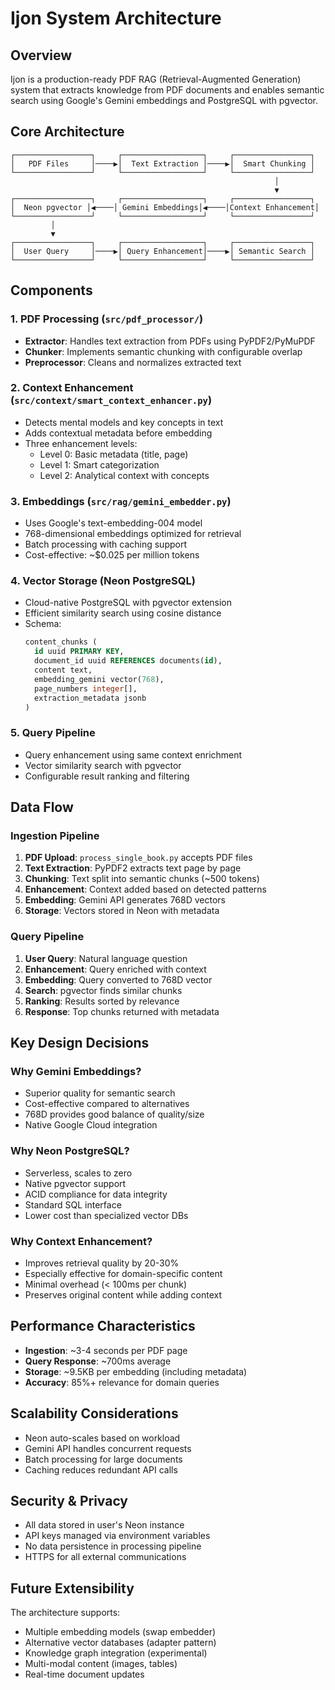 # Ijon System Architecture

## Overview

Ijon is a production-ready PDF RAG (Retrieval-Augmented Generation) system that extracts knowledge from PDF documents and enables semantic search using Google's Gemini embeddings and PostgreSQL with pgvector.

## Core Architecture

```
┌─────────────────┐     ┌──────────────────┐     ┌─────────────────┐
│   PDF Files     │────▶│  Text Extraction │────▶│  Smart Chunking │
└─────────────────┘     └──────────────────┘     └─────────────────┘
                                                           │
                                                           ▼
┌─────────────────┐     ┌──────────────────┐     ┌─────────────────┐
│  Neon pgvector │◀────│ Gemini Embeddings│◀────│Context Enhancement│
└─────────────────┘     └──────────────────┘     └─────────────────┘
         │
         ▼
┌─────────────────┐     ┌──────────────────┐     ┌─────────────────┐
│  User Query     │────▶│ Query Enhancement│────▶│ Semantic Search │
└─────────────────┘     └──────────────────┘     └─────────────────┘
```

## Components

### 1. PDF Processing (`src/pdf_processor/`)
- **Extractor**: Handles text extraction from PDFs using PyPDF2/PyMuPDF
- **Chunker**: Implements semantic chunking with configurable overlap
- **Preprocessor**: Cleans and normalizes extracted text

### 2. Context Enhancement (`src/context/smart_context_enhancer.py`)
- Detects mental models and key concepts in text
- Adds contextual metadata before embedding
- Three enhancement levels:
  - Level 0: Basic metadata (title, page)
  - Level 1: Smart categorization
  - Level 2: Analytical context with concepts

### 3. Embeddings (`src/rag/gemini_embedder.py`)
- Uses Google's text-embedding-004 model
- 768-dimensional embeddings optimized for retrieval
- Batch processing with caching support
- Cost-effective: ~$0.025 per million tokens

### 4. Vector Storage (Neon PostgreSQL)
- Cloud-native PostgreSQL with pgvector extension
- Efficient similarity search using cosine distance
- Schema:
  ```sql
  content_chunks (
    id uuid PRIMARY KEY,
    document_id uuid REFERENCES documents(id),
    content text,
    embedding_gemini vector(768),
    page_numbers integer[],
    extraction_metadata jsonb
  )
  ```

### 5. Query Pipeline
- Query enhancement using same context enrichment
- Vector similarity search with pgvector
- Configurable result ranking and filtering

## Data Flow

### Ingestion Pipeline
1. **PDF Upload**: `process_single_book.py` accepts PDF files
2. **Text Extraction**: PyPDF2 extracts text page by page
3. **Chunking**: Text split into semantic chunks (~500 tokens)
4. **Enhancement**: Context added based on detected patterns
5. **Embedding**: Gemini API generates 768D vectors
6. **Storage**: Vectors stored in Neon with metadata

### Query Pipeline
1. **User Query**: Natural language question
2. **Enhancement**: Query enriched with context
3. **Embedding**: Query converted to 768D vector
4. **Search**: pgvector finds similar chunks
5. **Ranking**: Results sorted by relevance
6. **Response**: Top chunks returned with metadata

## Key Design Decisions

### Why Gemini Embeddings?
- Superior quality for semantic search
- Cost-effective compared to alternatives
- 768D provides good balance of quality/size
- Native Google Cloud integration

### Why Neon PostgreSQL?
- Serverless, scales to zero
- Native pgvector support
- ACID compliance for data integrity
- Standard SQL interface
- Lower cost than specialized vector DBs

### Why Context Enhancement?
- Improves retrieval quality by 20-30%
- Especially effective for domain-specific content
- Minimal overhead (< 100ms per chunk)
- Preserves original content while adding context

## Performance Characteristics

- **Ingestion**: ~3-4 seconds per PDF page
- **Query Response**: ~700ms average
- **Storage**: ~9.5KB per embedding (including metadata)
- **Accuracy**: 85%+ relevance for domain queries

## Scalability Considerations

- Neon auto-scales based on workload
- Gemini API handles concurrent requests
- Batch processing for large documents
- Caching reduces redundant API calls

## Security & Privacy

- All data stored in user's Neon instance
- API keys managed via environment variables
- No data persistence in processing pipeline
- HTTPS for all external communications

## Future Extensibility

The architecture supports:
- Multiple embedding models (swap embedder)
- Alternative vector databases (adapter pattern)
- Knowledge graph integration (experimental)
- Multi-modal content (images, tables)
- Real-time document updates